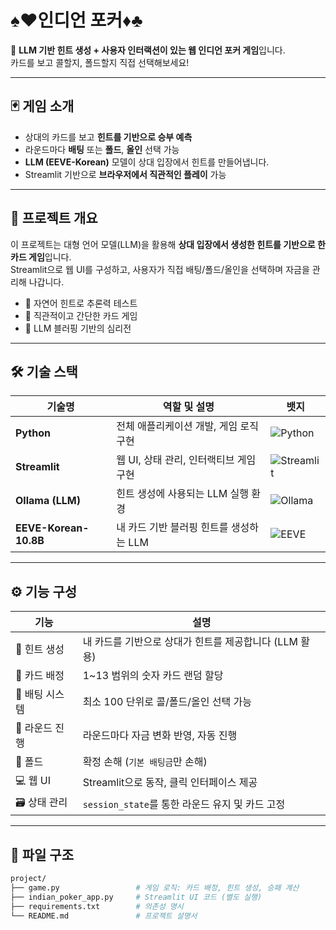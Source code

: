 # ♠️♥️인디언 포커♦️♣️

🤖 **LLM 기반 힌트 생성 + 사용자 인터랙션이 있는 웹 인디언 포커 게임**입니다.  
카드를 보고 콜할지, 폴드할지 직접 선택해보세요!

---

## 🃏 게임 소개

- 상대의 카드를 보고 **힌트를 기반으로 승부 예측**
- 라운드마다 **배팅** 또는 **폴드**, **올인** 선택 가능
- **LLM (EEVE-Korean)** 모델이 상대 입장에서 힌트를 만들어냅니다.
- Streamlit 기반으로 **브라우저에서 직관적인 플레이** 가능

---

## 📌 프로젝트 개요

이 프로젝트는 대형 언어 모델(LLM)을 활용해 **상대 입장에서 생성한 힌트를 기반으로 한 카드 게임**입니다.  
Streamlit으로 웹 UI를 구성하고, 사용자가 직접 배팅/폴드/올인을 선택하며 자금을 관리해 나갑니다.

- 💬 자연어 힌트로 추론력 테스트
- 🎴 직관적이고 간단한 카드 게임
- 🤖 LLM 블러핑 기반의 심리전

---

## 🛠 기술 스택

| 기술명 | 역할 및 설명 | 뱃지 |
|--------|----------------|------|
| **Python** | 전체 애플리케이션 개발, 게임 로직 구현 | ![Python](https://img.shields.io/badge/Python-3.10+-blue?logo=python) |
| **Streamlit** | 웹 UI, 상태 관리, 인터랙티브 게임 구현 | ![Streamlit](https://img.shields.io/badge/Streamlit-Interactive-red?logo=streamlit) |
| **Ollama (LLM)** | 힌트 생성에 사용되는 LLM 실행 환경 | ![Ollama](https://img.shields.io/badge/Ollama-Model%20Runtime-black?logo=openai) |
| **EEVE-Korean-10.8B** | 내 카드 기반 블러핑 힌트를 생성하는 LLM | ![EEVE](https://img.shields.io/badge/EEVE-Korean--10.8B-yellow?style=flat-square) |

---


## ⚙️ 기능 구성

| 기능 | 설명 |
|------|------|
| 💬 힌트 생성 | 내 카드를 기반으로 상대가 힌트를 제공합니다 (LLM 활용) |
| 🎴 카드 배정 | 1~13 범위의 숫자 카드 랜덤 할당 |
| 💸 배팅 시스템 | 최소 100 단위로 콜/폴드/올인 선택 가능 |
| 🔁 라운드 진행 | 라운드마다 자금 변화 반영, 자동 진행 |
| 🧠 폴드 | 확정 손해 (`기본 배팅금`만 손해) |
| 💻 웹 UI | Streamlit으로 동작, 클릭 인터페이스 제공 |
| 🗃 상태 관리 | `session_state`를 통한 라운드 유지 및 카드 고정 |

---

## 📁 파일 구조

```bash
project/
├── game.py                 # 게임 로직: 카드 배정, 힌트 생성, 승패 계산
├── indian_poker_app.py     # Streamlit UI 코드 (별도 실행)
├── requirements.txt        # 의존성 명시
└── README.md               # 프로젝트 설명서

